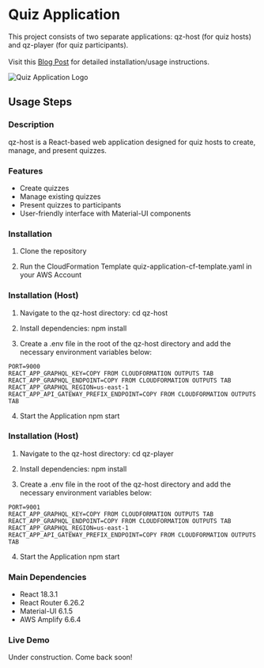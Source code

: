 # Quiz Application

This project consists of two separate applications: qz-host (for quiz hosts) and qz-player (for quiz participants). <br><br>
Visit this [Blog Post](https://oraultavares.medium.com/using-generative-ai-react-and-serverless-to-create-a-fun-and-interactive-quiz-game-application-9b77ec61cc8b) for detailed installation/usage instructions.

![Quiz Application Logo](https://miro.medium.com/v2/resize:fit:1400/format:webp/1*a0-hpNMUMm_-MOd3mGypaw.jpeg)

## Usage Steps

### Description
qz-host is a React-based web application designed for quiz hosts to create, manage, and present quizzes.

### Features
- Create quizzes
- Manage existing quizzes
- Present quizzes to participants
- User-friendly interface with Material-UI components

### Installation

1. Clone the repository

2. Run the CloudFormation Template quiz-application-cf-template.yaml in your AWS Account

### Installation (Host)
1. Navigate to the qz-host directory:
cd qz-host

2. Install dependencies:
npm install

3. Create a .env file in the root of the qz-host directory and add the necessary environment variables below:
```
PORT=9000
REACT_APP_GRAPHQL_KEY=COPY FROM CLOUDFORMATION OUTPUTS TAB
REACT_APP_GRAPHQL_ENDPOINT=COPY FROM CLOUDFORMATION OUTPUTS TAB
REACT_APP_GRAPHQL_REGION=us-east-1
REACT_APP_API_GATEWAY_PREFIX_ENDPOINT=COPY FROM CLOUDFORMATION OUTPUTS TAB
```

4. Start the Application
npm start


### Installation (Host)
1. Navigate to the qz-host directory:
cd qz-player

2. Install dependencies:
npm install

3. Create a .env file in the root of the qz-host directory and add the necessary environment variables below:
```
PORT=9001
REACT_APP_GRAPHQL_KEY=COPY FROM CLOUDFORMATION OUTPUTS TAB
REACT_APP_GRAPHQL_ENDPOINT=COPY FROM CLOUDFORMATION OUTPUTS TAB
REACT_APP_GRAPHQL_REGION=us-east-1
REACT_APP_API_GATEWAY_PREFIX_ENDPOINT=COPY FROM CLOUDFORMATION OUTPUTS TAB
```

4. Start the Application
npm start

### Main Dependencies
- React 18.3.1
- React Router 6.26.2
- Material-UI 6.1.5
- AWS Amplify 6.6.4

### Live Demo
Under construction. Come back soon!